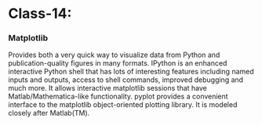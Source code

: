 # Class-14:

### Matplotlib
Provides both a very quick way to visualize data from Python and publication-quality figures in many formats.
IPython is an enhanced interactive Python shell that has lots of interesting features including named inputs and outputs, access to shell commands, improved debugging and much more. It allows interactive matplotlib sessions that have Matlab/Mathematica-like functionality.
pyplot provides a convenient interface to the matplotlib object-oriented plotting library. It is modeled closely after Matlab(TM).